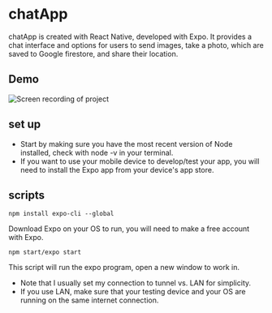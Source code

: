 # chatApp

chatApp is created with React Native, developed with Expo. It provides a chat interface and options for users to send images, take a photo, which are saved to Google firestore, and share their location.

## Demo

![Screen recording of project](assets/chatAppDemo.gif)

## set up

- Start by making sure you have the most recent version of Node installed, check with node -v in your terminal.
- If you want to use your mobile device to develop/test your app, you will need to install the Expo app from your device's app store.

## scripts

`npm install expo-cli --global`

Download Expo on your OS to run, you will need to make a free account with Expo.

`npm start/expo start`

This script will run the expo program, open a new window to work in.

- Note that I usually set my connection to tunnel vs. LAN for simplicity.
- If you use LAN, make sure that your testing device and your OS are running on the same internet connection.
